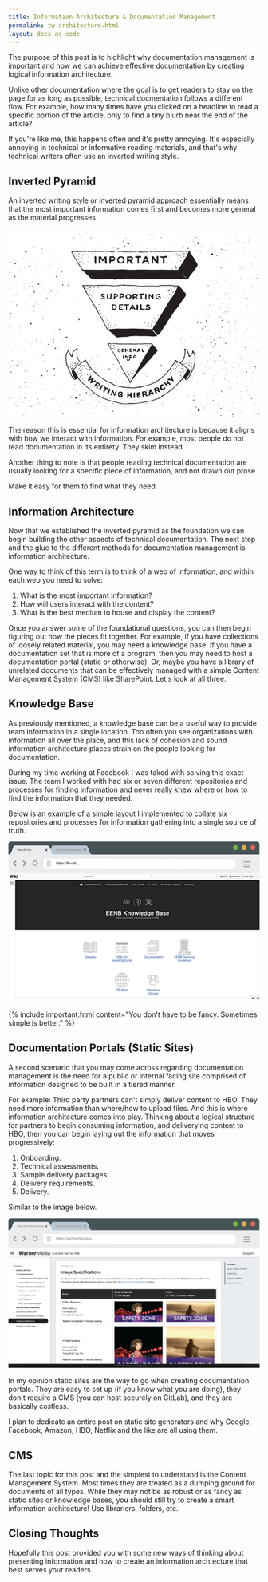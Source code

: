 ```yaml
---
title: Information Architecture & Documentation Management
permalink: tw-architecture.html
layout: docs-as-code
---
```


The purpose of this post is to highlight why documentation management is important and how we can achieve effective documentation by creating logical information architecture.

Unlike other documentation where the goal is to get readers to stay on the page for as long as possible, technical docmentation follows a different flow. For example, how many times have you clicked on a headline to read a specific portion of the article, only to find a tiny blurb near the end of the article?

If you're like me, this happens often and it's pretty annoying. It's especially annoying in technical or informative reading materials, and that's why technical writers often use an inverted writing style.

## Inverted Pyramid

An inverted writing style or inverted pyramid approach essentially means that the most important information comes first and becomes more general as the material progresses.

<div class="post-image-container">
    <img class="post-image"  src="images/pyramid.jpeg" />
</div>

The reason this is essential for information architecture is because it aligns with how we interact with information. For example, most people do not read documentation in its entirety. They skim instead. 

Another thing to note is that people reading technical documentation are usually looking for a specific piece of information, and not drawn out prose. 

Make it easy for them to find what they need.

## Information Architecture

Now that we established the inverted pyramid as the foundation we can begin building the other aspects of technical documentation. The next step and the glue to the different methods for documentation management is information architecture. 

One way to think of this term is to think of a web of information, and within each web you need to solve:

1. What is the most important information?
1. How will users interact with the content?
1. What is the best medium to house and display the content?

Once you answer some of the foundational questions, you can then begin figuring out how the pieces fit together. For example, if you have collections of loosely related material, you may need a knowledge base. If you have a documentation set that is more of a program, then you may need to host a documentation portal (static or otherwise). Or, maybe you have a library of unrelated documents that can be effectively managed with a simple Content Management System (CMS) like SharePoint. Let's look at all three.

## Knowledge Base

As previously mentioned, a knowledge base can be a useful way to provide team information in a single location. Too often you see organizations with information all over the place, and this lack of cohesion and sound information architecture places strain on the people looking for documentation.

During my time working at Facebook I was taked with solving this exact issue. The team I worked with had six or seven different repositories and processes for finding information and never really knew where or how to find the information that they needed.

Below is an example of a simple layout I implemented to collate six repositories and processes for information gathering into a single source of truth.

<div class="post-image-container">
    <img class="post-image"  src="images/fb-wiki.png" />
</div>

{% include important.html content="You don't have to be fancy. Sometimes simple is better." %}

## Documentation Portals (Static Sites)

A second scenario that you may come across regarding documentation management is the need for a public or internal facing site comprised of information designed to be built in a tiered manner.

For example: Third party partners can't simply deliver content to HBO. They need more information than where/how to upload files. And this is where information architecture comes into play. Thinking about a logical structure for partners to begin consuming information, and deliverying content to HBO, then you can begin laying out the information that moves progressively:

1. Onboarding.
1. Technical assessments.
1. Sample delivery packages.
1. Delivery requirements.
1. Delivery.

Similar to the image below.

<div class="post-image-container">
    <img class="post-image" src="images/wm-image.png" />
</div>

In my opinion static sites are the way to go when creating documentation portals. They are easy to set up (if you know what you are doing), they don't require a CMS (you can host securely on GitLab), and they are basically costless.

I plan to dedicate an entire post on static site generators and why Google, Facebook, Amazon, HBO, Netflix and the like are all using them.

## CMS

The last topic for this post and the simplest to understand is the Content Management System. Most times they are treated as a dumping ground for documents of all types. While they may not be as robust or as fancy as static sites or knowledge bases, you should still try to create a smart information architecture! Use librariers, folders, etc.

## Closing Thoughts

Hopefully this post provided you with some new ways of thinking about presenting information and how to create an information archtecture that best serves your readers.
